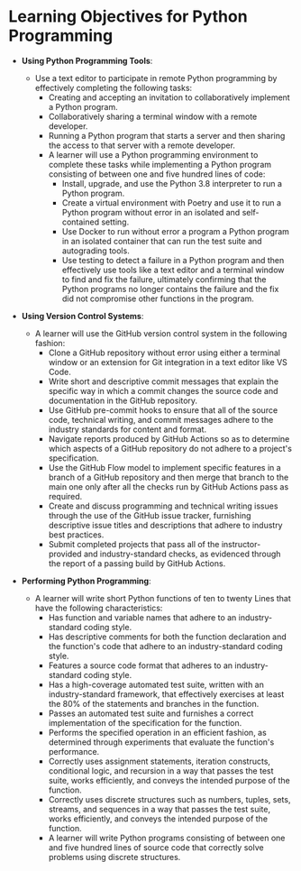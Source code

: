 # Learning Objectives for Python Programming

- **Using Python Programming Tools**:
    - Use a text editor to participate in remote Python programming by
    effectively completing the following tasks:
        - Creating and accepting an invitation to collaboratively implement a
        Python program.
        - Collaboratively sharing a terminal window with a remote developer.
        - Running a Python program that starts a server and then sharing the
        access to that server with a remote developer.
        - A learner will use a Python programming environment to complete these tasks
        while implementing a Python program consisting of between one and five
        hundred lines of code:
            - Install, upgrade, and use the Python 3.8 interpreter to run a Python
            program.
            - Create a virtual environment with Poetry and use it to run a Python
            program without error in an isolated and self-contained setting.
            - Use Docker to run without error a program a Python program in an isolated
            container that can run the test suite and autograding tools.
            - Use testing to detect a failure in a Python program and then effectively
            use tools like a text editor and a terminal window to find and fix the
            failure, ultimately confirming that the Python programs no longer contains
            the failure and the fix did not compromise other functions in the program.

- **Using Version Control Systems**:
    - A learner will use the GitHub version control system in the following
    fashion:
        - Clone a GitHub repository without error using either a terminal window or
        an extension for Git integration in a text editor like VS Code.
        - Write short and descriptive commit messages that explain the specific way
        in which a commit changes the source code and documentation in the GitHub
        repository.
        - Use GitHub pre-commit hooks to ensure that all of the source code,
        technical writing, and commit messages adhere to the industry standards
        for content and format.
        - Navigate reports produced by GitHub Actions so as to determine which
        aspects of a GitHub repository do not adhere to a project's specification.
        - Use the GitHub Flow model to implement specific features in a branch of a
        GitHub repository and then merge that branch to the main one only after
        all the checks run by GitHub Actions pass as required.
        - Create and discuss programming and technical writing issues through the
        use of the GitHub issue tracker, furnishing descriptive issue titles and
        descriptions that adhere to industry best practices.
        - Submit completed projects that pass all of the instructor-provided and
        industry-standard checks, as evidenced through the report of a passing
        build by GitHub Actions.

- **Performing Python Programming**:
    - A learner will write short Python functions of ten to twenty Lines that have
    the following characteristics:
        - Has function and variable names that adhere to an industry-standard coding
        style.
        - Has descriptive comments for both the function declaration and the
        function's code that adhere to an industry-standard coding style.
        - Features a source code format that adheres to an industry-standard coding
        style.
        - Has a high-coverage automated test suite, written with an
        industry-standard framework, that effectively exercises at least the 80%
        of the statements and branches in the function.
        - Passes an automated test suite and furnishes a correct implementation of
        the specification for the function.
        - Performs the specified operation in an efficient fashion, as determined
        through experiments that evaluate the function's performance.
        - Correctly uses assignment statements, iteration constructs, conditional
        logic, and recursion in a way that passes the test suite, works
        efficiently, and conveys the intended purpose of the function.
        - Correctly uses discrete structures such as numbers, tuples, sets, streams,
        and sequences in a way that passes the test suite, works efficiently, and
        conveys the intended purpose of the function.
        - A learner will write Python programs consisting of between one and five
        hundred lines of source code that correctly solve problems using discrete
        structures.